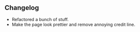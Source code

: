 Changelog
--------
- Refactored a bunch of stuff.
- Make the page look prettier and remove annoying credit line.
